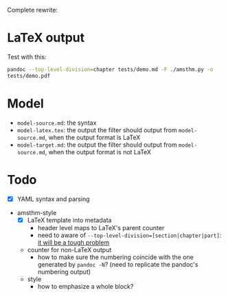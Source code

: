 Complete rewrite:

# LaTeX output

Test with this:

```bash
pandoc --top-level-division=chapter tests/demo.md -F ./amsthm.py -o
tests/demo.pdf
```

# Model

- `model-source.md`: the syntax
- `model-latex.tex`: the output the filter should output from `model-source.md`, when the output format is LaTeX
- `model-target.md`: the output the filter should output from `model-source.md`, when the output format is not LaTeX

# Todo

- [x] YAML syntax and parsing
- amsthm-style
	- [x] LaTeX template into metadata
		- header level maps to LaTeX's parent counter
		- need to aware of `--top-level-division=[section|chapter|part]`: [it will be a tough problem](https://groups.google.com/d/msg/pandoc-discuss/pcPD5JthnWQ/5ENi-dGVCwAJ)
	- counter for non-LaTeX output
		- how to make sure the numbering coincide with the one generated by `pandoc -N`? (need to replicate the pandoc's numbering output)
	- style
		- how to emphasize a whole block?

